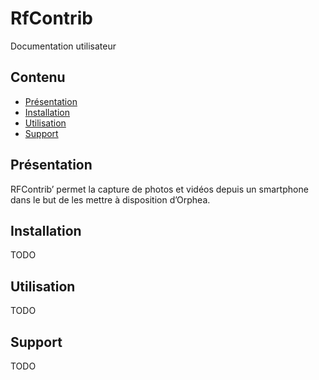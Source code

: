 # RfContrib

Documentation utilisateur

## Contenu
- [Présentation](#presentation)
- [Installation](#installation)
- [Utilisation](#usage)
- [Support](#support)

## Présentation
RFContrib’ permet la capture de photos et vidéos depuis un smartphone dans
le but de les mettre à disposition d’Orphea.

## Installation

TODO

## Utilisation

TODO

## Support

TODO
